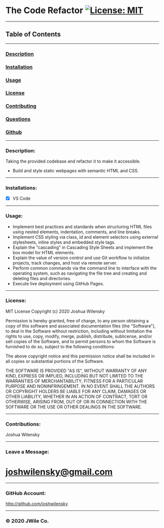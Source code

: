 # The Code Refactor [![License: MIT](https://img.shields.io/badge/License-MIT-yellow.svg)](https://opensource.org/licenses/MIT)

---

## Table of Contents

---

### [Description](#Description)

### [Installation](#Installation)

### [Usage](#Usage)

### [License](#License)

### [Contributing](#Contributing)

### [Questions](#Questions)

### [Github](#Github)

---

### <a name="Description"></a>Description:

Taking the provided codebase and refactor it to make it accessible.

- Build and style static webpages with semantic HTML and CSS.

---

### <a name="Installations"></a>Installations:

- [x] VS Code

---

### <a name="Usage"></a>Usage:

- Implement best practices and standards when structuring HTML files using nested elements, indentation, comments, and line breaks.
- Implement CSS styling via class, id and element selectors using external stylesheets, inline styles and embedded style tags.
- Explain the "cascading" in Cascading Style Sheets and implement the box model for HTML elements.
- Explain the value of version control and use Git workflow to initialize projects, track changes, and host via remote server.
- Perform common commands via the command line to interface with the operating system, such as navigating the file tree and creating and deleting files and directories.
- Execute live deployment using GitHub Pages.

---

### <a name="License"></a>License:

MIT License
Copyright (c) 2020 Joshua Wilensky

Permission is hereby granted, free of charge, to any person obtaining a copy
of this software and associated documentation files (the "Software"), to deal
in the Software without restriction, including without limitation the rights
to use, copy, modify, merge, publish, distribute, sublicense, and/or sell
copies of the Software, and to permit persons to whom the Software is
furnished to do so, subject to the following conditions:

The above copyright notice and this permission notice shall be included in all
copies or substantial portions of the Software.

THE SOFTWARE IS PROVIDED "AS IS", WITHOUT WARRANTY OF ANY KIND, EXPRESS OR
IMPLIED, INCLUDING BUT NOT LIMITED TO THE WARRANTIES OF MERCHANTABILITY,
FITNESS FOR A PARTICULAR PURPOSE AND NONINFRINGEMENT. IN NO EVENT SHALL THE
AUTHORS OR COPYRIGHT HOLDERS BE LIABLE FOR ANY CLAIM, DAMAGES OR OTHER
LIABILITY, WHETHER IN AN ACTION OF CONTRACT, TORT OR OTHERWISE, ARISING FROM,
OUT OF OR IN CONNECTION WITH THE SOFTWARE OR THE USE OR OTHER DEALINGS IN THE
SOFTWARE.

---

### <a name="Contributing"></a>Contributions:

Joshua Wilensky

---

### <a name="Questions"></a>Leave a Message:

# joshwilensky@gmail.com

---

### <a name="Github"></a>GitHub Account:

http://github.com/joshwilensky

---

### <a name="Copyright"></a>&copy; 2020 JWile Co.

